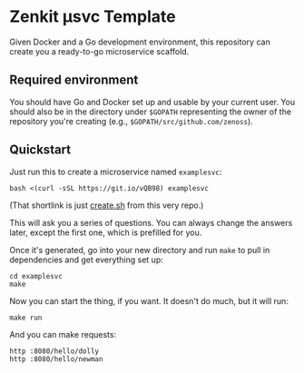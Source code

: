 # Zenkit μsvc Template

Given Docker and a Go development environment, this repository can create you
a ready-to-go microservice scaffold.

## Required environment
You should have Go and Docker set up and usable by your current user. You
should also be in the directory under `$GOPATH` representing the owner of the
repository you're creating (e.g., `$GOPATH/src/github.com/zenoss`).

## Quickstart
Just run this to create a microservice named `examplesvc`:

    bash <(curl -sSL https://git.io/vQB98) examplesvc

(That shortlink is just [create.sh](https://raw.githubusercontent.com/zenoss/zenkit-template/master/create.sh) from this very repo.)

This will ask you a series of questions. You can always change the answers
later, except the first one, which is prefilled for you.

Once it's generated, go into your new directory and run `make` to pull in
dependencies and get everything set up:

    cd examplesvc
    make

Now you can start the thing, if you want. It doesn't do much, but it will
run:

    make run

And you can make requests:

    http :8080/hello/dolly
    http :8080/hello/newman
